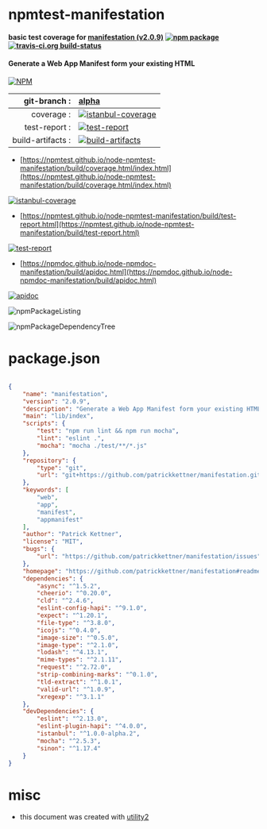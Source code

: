 # npmtest-manifestation

#### basic test coverage for  [manifestation (v2.0.9)](https://github.com/patrickkettner/manifestation#readme)  [![npm package](https://img.shields.io/npm/v/npmtest-manifestation.svg?style=flat-square)](https://www.npmjs.org/package/npmtest-manifestation) [![travis-ci.org build-status](https://api.travis-ci.org/npmtest/node-npmtest-manifestation.svg)](https://travis-ci.org/npmtest/node-npmtest-manifestation)

#### Generate a Web App Manifest form your existing HTML

[![NPM](https://nodei.co/npm/manifestation.png?downloads=true&downloadRank=true&stars=true)](https://www.npmjs.com/package/manifestation)

| git-branch : | [alpha](https://github.com/npmtest/node-npmtest-manifestation/tree/alpha)|
|--:|:--|
| coverage : | [![istanbul-coverage](https://npmtest.github.io/node-npmtest-manifestation/build/coverage.badge.svg)](https://npmtest.github.io/node-npmtest-manifestation/build/coverage.html/index.html)|
| test-report : | [![test-report](https://npmtest.github.io/node-npmtest-manifestation/build/test-report.badge.svg)](https://npmtest.github.io/node-npmtest-manifestation/build/test-report.html)|
| build-artifacts : | [![build-artifacts](https://npmtest.github.io/node-npmtest-manifestation/glyphicons_144_folder_open.png)](https://github.com/npmtest/node-npmtest-manifestation/tree/gh-pages/build)|

- [https://npmtest.github.io/node-npmtest-manifestation/build/coverage.html/index.html](https://npmtest.github.io/node-npmtest-manifestation/build/coverage.html/index.html)

[![istanbul-coverage](https://npmtest.github.io/node-npmtest-manifestation/build/screenCapture.buildCi.browser.%252Ftmp%252Fbuild%252Fcoverage.lib.html.png)](https://npmtest.github.io/node-npmtest-manifestation/build/coverage.html/index.html)

- [https://npmtest.github.io/node-npmtest-manifestation/build/test-report.html](https://npmtest.github.io/node-npmtest-manifestation/build/test-report.html)

[![test-report](https://npmtest.github.io/node-npmtest-manifestation/build/screenCapture.buildCi.browser.%252Ftmp%252Fbuild%252Ftest-report.html.png)](https://npmtest.github.io/node-npmtest-manifestation/build/test-report.html)

- [https://npmdoc.github.io/node-npmdoc-manifestation/build/apidoc.html](https://npmdoc.github.io/node-npmdoc-manifestation/build/apidoc.html)

[![apidoc](https://npmdoc.github.io/node-npmdoc-manifestation/build/screenCapture.buildCi.browser.%252Ftmp%252Fbuild%252Fapidoc.html.png)](https://npmdoc.github.io/node-npmdoc-manifestation/build/apidoc.html)

![npmPackageListing](https://npmtest.github.io/node-npmtest-manifestation/build/screenCapture.npmPackageListing.svg)

![npmPackageDependencyTree](https://npmtest.github.io/node-npmtest-manifestation/build/screenCapture.npmPackageDependencyTree.svg)



# package.json

```json

{
    "name": "manifestation",
    "version": "2.0.9",
    "description": "Generate a Web App Manifest form your existing HTML",
    "main": "lib/index",
    "scripts": {
        "test": "npm run lint && npm run mocha",
        "lint": "eslint .",
        "mocha": "mocha ./test/**/*.js"
    },
    "repository": {
        "type": "git",
        "url": "git+https://github.com/patrickkettner/manifestation.git"
    },
    "keywords": [
        "web",
        "app",
        "manifest",
        "appmanifest"
    ],
    "author": "Patrick Kettner",
    "license": "MIT",
    "bugs": {
        "url": "https://github.com/patrickkettner/manifestation/issues"
    },
    "homepage": "https://github.com/patrickkettner/manifestation#readme",
    "dependencies": {
        "async": "^1.5.2",
        "cheerio": "^0.20.0",
        "cld": "^2.4.6",
        "eslint-config-hapi": "^9.1.0",
        "expect": "^1.20.1",
        "file-type": "^3.8.0",
        "icojs": "^0.4.0",
        "image-size": "^0.5.0",
        "image-type": "^2.1.0",
        "lodash": "^4.13.1",
        "mime-types": "^2.1.11",
        "request": "^2.72.0",
        "strip-combining-marks": "^0.1.0",
        "tld-extract": "^1.0.1",
        "valid-url": "^1.0.9",
        "xregexp": "^3.1.1"
    },
    "devDependencies": {
        "eslint": "^2.13.0",
        "eslint-plugin-hapi": "^4.0.0",
        "istanbul": "^1.0.0-alpha.2",
        "mocha": "^2.5.3",
        "sinon": "^1.17.4"
    }
}
```



# misc
- this document was created with [utility2](https://github.com/kaizhu256/node-utility2)
